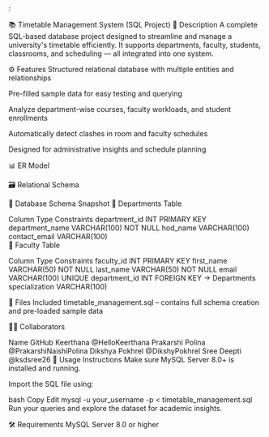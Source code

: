 :

📚 Timetable Management System (SQL Project)
📝 Description
A complete SQL-based database project designed to streamline and manage a university's timetable efficiently.
It supports departments, faculty, students, classrooms, and scheduling — all integrated into one system.

⚙️ Features
Structured relational database with multiple entities and relationships

Pre-filled sample data for easy testing and querying

Analyze department-wise courses, faculty workloads, and student enrollments

Automatically detect clashes in room and faculty schedules

Designed for administrative insights and schedule planning

📊 ER Model
<!-- Add ER model image here -->

🗃️ Relational Schema
<!-- Add relational schema image here -->

🧾 Database Schema Snapshot
🔹 Departments Table

Column	Type	Constraints
department_id	INT	PRIMARY KEY
department_name	VARCHAR(100)	NOT NULL
hod_name	VARCHAR(100)	
contact_email	VARCHAR(100)	
🔹 Faculty Table

Column	Type	Constraints
faculty_id	INT	PRIMARY KEY
first_name	VARCHAR(50)	NOT NULL
last_name	VARCHAR(50)	NOT NULL
email	VARCHAR(100)	UNIQUE
department_id	INT	FOREIGN KEY → Departments
specialization	VARCHAR(100)	
<!-- Add additional table snapshots if needed like Courses, Students, etc. -->
📁 Files Included
timetable_management.sql – contains full schema creation and pre-loaded sample data

👩‍💻 Collaborators

Name	GitHub
Keerthana	@HelloKeerthana
Prakarshi Polina	@PrakarshiNaishiPolina
Dikshya Pokhrel	@DikshyPokhrel
Sree Deepti	@ksdsree26
🚀 Usage Instructions
Make sure MySQL Server 8.0+ is installed and running.

Import the SQL file using:

bash
Copy
Edit
mysql -u your_username -p < timetable_management.sql
Run your queries and explore the dataset for academic insights.

🛠 Requirements
MySQL Server 8.0 or higher

